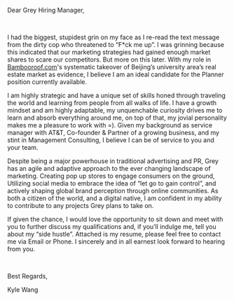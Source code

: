Dear Grey Hiring Manager,

<br>

I had the biggest, stupidest grin on my face as I re-read the text message from the dirty cop who threatened to “F*ck me up”. I was grinning because this indicated that our marketing strategies had gained enough market shares to scare our competitors. But more on this later. With my role in [Bambooroof.com](http://www.bambooroof.com)'s systematic takeover of Beijing’s university area’s real estate market as evidence, I believe I am an ideal candidate for the Planner position currently available.  

I am highly strategic and have a unique set of skills honed through traveling the world and learning from people from all walks of life. I have a growth mindset and am highly adaptable, my unquenchable curiosity drives me to learn and absorb everything around me, on top of that, my jovial personality makes me a pleasure to work with =). Given my background as service manager with AT&T, Co-founder & Partner of a growing business, and my stint in Management Consulting, I believe I can be of service to you and your team.

Despite being a major powerhouse in traditional advertising and PR, Grey has an agile and adaptive approach to the ever changing landscape of marketing. Creating pop up stores to engage consumers on the ground, Utilizing social media to embrace the idea of “let go to gain control”, and actively shaping global brand perception through online communities. As both a citizen of the world, and a digital native, I am confident in my ability to contribute to any projects Grey plans to take on.   

If given the chance, I would love the opportunity to sit down and meet with you to further discuss my qualifications and, if you’ll indulge me, tell you about my “side hustle”. Attached is my resume, please feel free to contact me via Email or Phone.  I sincerely and in all earnest look forward to hearing from you.


<br>

Best Regards,

Kyle Wang

